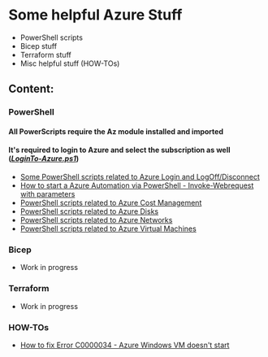 # Some helpful Azure Stuff
- PowerShell scripts
- Bicep stuff
- Terraform stuff
- Misc helpful stuff (HOW-TOs)

## Content:
### PowerShell
#### All PowerScripts require the Az module installed and imported
#### It's required to login to Azure and select the subscription as well ([*LoginTo-Azure.ps1*](Azure_Login_and_Connect/LoginTo-Azure.ps1))
- [Some PowerShell scripts related to Azure Login and LogOff/Disconnect](Azure_Login_and_Connect)
- [How to start a Azure Automation via PowerShell - Invoke-Webrequest with parameters](How_to_start_AzureAutomationRunbook_viaWebhook_Powershell)
- [PowerShell scripts related to Azure Cost Management](Azure_Costmanagement)
- [PowerShell scripts related to Azure Disks](Azure_Disks)
- [PowerShell scripts related to Azure Networks](Azure_Networks)
- [PowerShell scripts related to Azure Virtual Machines](Azure_VMs)

### Bicep
- Work in progress

### Terraform
- Work in progress

### HOW-TOs
- [How to fix Error C0000034 - Azure Windows VM doesn't start](How_to_fix_Error_C0000034_Azure_VM_booting)
